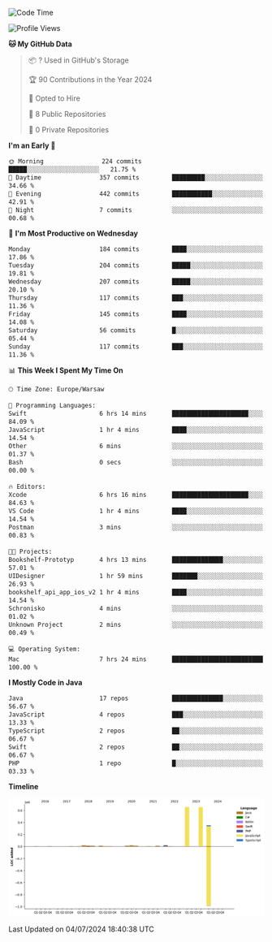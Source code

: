 <!--START_SECTION:waka-->
![Code Time](http://img.shields.io/badge/Code%20Time-223%20hrs%2018%20mins-blue)

![Profile Views](http://img.shields.io/badge/Profile%20Views-0-blue)

**🐱 My GitHub Data** 

> 📦 ? Used in GitHub's Storage 
 > 
> 🏆 90 Contributions in the Year 2024
 > 
> 💼 Opted to Hire
 > 
> 📜 8 Public Repositories 
 > 
> 🔑 0 Private Repositories 
 > 
**I'm an Early 🐤** 

```text
🌞 Morning                224 commits         █████░░░░░░░░░░░░░░░░░░░░   21.75 % 
🌆 Daytime                357 commits         █████████░░░░░░░░░░░░░░░░   34.66 % 
🌃 Evening                442 commits         ███████████░░░░░░░░░░░░░░   42.91 % 
🌙 Night                  7 commits           ░░░░░░░░░░░░░░░░░░░░░░░░░   00.68 % 
```
📅 **I'm Most Productive on Wednesday** 

```text
Monday                   184 commits         ████░░░░░░░░░░░░░░░░░░░░░   17.86 % 
Tuesday                  204 commits         █████░░░░░░░░░░░░░░░░░░░░   19.81 % 
Wednesday                207 commits         █████░░░░░░░░░░░░░░░░░░░░   20.10 % 
Thursday                 117 commits         ███░░░░░░░░░░░░░░░░░░░░░░   11.36 % 
Friday                   145 commits         ████░░░░░░░░░░░░░░░░░░░░░   14.08 % 
Saturday                 56 commits          █░░░░░░░░░░░░░░░░░░░░░░░░   05.44 % 
Sunday                   117 commits         ███░░░░░░░░░░░░░░░░░░░░░░   11.36 % 
```


📊 **This Week I Spent My Time On** 

```text
🕑︎ Time Zone: Europe/Warsaw

💬 Programming Languages: 
Swift                    6 hrs 14 mins       █████████████████████░░░░   84.09 % 
JavaScript               1 hr 4 mins         ████░░░░░░░░░░░░░░░░░░░░░   14.54 % 
Other                    6 mins              ░░░░░░░░░░░░░░░░░░░░░░░░░   01.37 % 
Bash                     0 secs              ░░░░░░░░░░░░░░░░░░░░░░░░░   00.00 % 

🔥 Editors: 
Xcode                    6 hrs 16 mins       █████████████████████░░░░   84.63 % 
VS Code                  1 hr 4 mins         ████░░░░░░░░░░░░░░░░░░░░░   14.54 % 
Postman                  3 mins              ░░░░░░░░░░░░░░░░░░░░░░░░░   00.83 % 

🐱‍💻 Projects: 
Bookshelf-Prototyp       4 hrs 13 mins       ██████████████░░░░░░░░░░░   57.01 % 
UIDesigner               1 hr 59 mins        ███████░░░░░░░░░░░░░░░░░░   26.93 % 
bookshelf_api_app_ios_v2 1 hr 4 mins         ████░░░░░░░░░░░░░░░░░░░░░   14.54 % 
Schronisko               4 mins              ░░░░░░░░░░░░░░░░░░░░░░░░░   01.02 % 
Unknown Project          2 mins              ░░░░░░░░░░░░░░░░░░░░░░░░░   00.49 % 

💻 Operating System: 
Mac                      7 hrs 24 mins       █████████████████████████   100.00 % 
```

**I Mostly Code in Java** 

```text
Java                     17 repos            ██████████████░░░░░░░░░░░   56.67 % 
JavaScript               4 repos             ███░░░░░░░░░░░░░░░░░░░░░░   13.33 % 
TypeScript               2 repos             ██░░░░░░░░░░░░░░░░░░░░░░░   06.67 % 
Swift                    2 repos             ██░░░░░░░░░░░░░░░░░░░░░░░   06.67 % 
PHP                      1 repo              █░░░░░░░░░░░░░░░░░░░░░░░░   03.33 % 
```



**Timeline**

![Lines of Code chart](https://raw.githubusercontent.com/KuaQ/KuaQ/main/assets/bar_graph.png)


 Last Updated on 04/07/2024 18:40:38 UTC
<!--END_SECTION:waka-->
